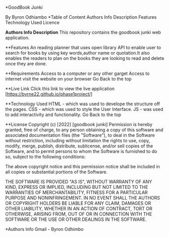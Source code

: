 *GoodBook Junki

By Byron Odhiambo
*Table of Content
Authors Info
Description
Features
Technology Used
Licence

**Authors Info
Description**
This repository contains the goodbook junki web application.

**Features
An reading planner that uses open library API to enable user to search for books by using key words,author name or quotation.It also enables the readers to plan on the books they are looking to read and delete once they are done.

**Requirements
Access to a computer or any other garget
Access to internet
visit the website on your browser
Go Back to the top

**Live Link
Click this link to view the live application [https://byrne22.github.io/phase1project/]

**Technology Used
HTML - which was used to develope the structure off the pages.
CSS - which was used to style the User Interface.
JS - was used to add interactivity and functionality.
Go Back to the top

**License
Copyright (c) [2022] [goodbook junki]
Permission is hereby granted, free of charge, to any person obtaining a copy of this software and associated documentation files (the "Software"), to deal in the Software without restriction, including without limitation the rights to use, copy, modify, merge, publish, distribute, sublicense, and/or sell copies of the Software, and to permit persons to whom the Software is furnished to do so, subject to the following conditions:

The above copyright notice and this permission notice shall be included in all copies or substantial portions of the Software.

THE SOFTWARE IS PROVIDED "AS IS", WITHOUT WARRANTY OF ANY KIND, EXPRESS OR IMPLIED, INCLUDING BUT NOT LIMITED TO THE WARRANTIES OF MERCHANTABILITY, FITNESS FOR A PARTICULAR PURPOSE AND NONINFRINGEMENT. IN NO EVENT SHALL THE AUTHORS OR COPYRIGHT HOLDERS BE LIABLE FOR ANY CLAIM, DAMAGES OR OTHER LIABILITY, WHETHER IN AN ACTION OF CONTRACT, TORT OR OTHERWISE, ARISING FROM, OUT OF OR IN CONNECTION WITH THE SOFTWARE OR THE USE OR OTHER DEALINGS IN THE SOFTWARE.

*Authors Info
Gmail - Byron Odhimbo